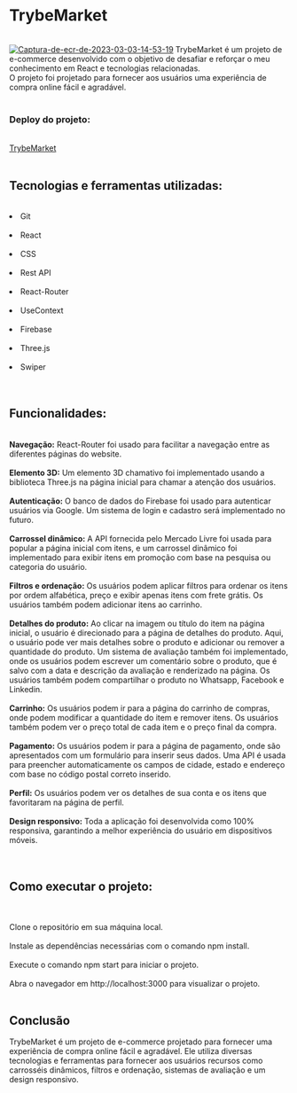 <h1> TrybeMarket </h1> 
<br/>
<a href="https://ibb.co/khHdFnr"><img src="https://i.ibb.co/gDjnC1X/Captura-de-ecr-de-2023-03-03-14-53-19.png" alt="Captura-de-ecr-de-2023-03-03-14-53-19" border="0"></a>
TrybeMarket é um projeto de e-commerce desenvolvido com o objetivo de desafiar e reforçar o meu conhecimento em React e tecnologias relacionadas.
<br/>
O projeto foi projetado para fornecer aos usuários uma experiência de compra online fácil e agradável.
<br/>
<br/>
<h3>Deploy do projeto:</h3>
<br/>
<a href="https://trybe-market.vercel.app" target="_blank" />TrybeMarket</a>
<br/>
<br/>
<h2>Tecnologias e ferramentas utilizadas:</h2>
<br/>
<li>Git</li> 
<br/>
<li> React</li> 
<br/>
<li> CSS</li> 
<br/>
<li> Rest API</li> 
<br/>
<li> React-Router</li> 
<br/>
<li> UseContext</li> 
<br/>
<li> Firebase</li> 
<br/>
<li> Three.js</li> 
<br/>
<li> Swiper</li> 
<br/>
<br/>
<h2>Funcionalidades:</h2>
<br/>
<b>Navegação:</b> React-Router foi usado para facilitar a navegação entre as diferentes páginas do website.
<br/>
<br/>
<b>Elemento 3D:</b> Um elemento 3D chamativo foi implementado usando a biblioteca Three.js na página inicial para chamar a atenção dos usuários.
<br/>
<br/>
<b>Autenticação:</b>  O banco de dados do Firebase foi usado para autenticar usuários via Google. Um sistema de login e cadastro será implementado no futuro.
<br/>
<br/>
<b>Carrossel dinâmico:</b>  A API fornecida pelo Mercado Livre foi usada para popular a página inicial com itens, e um carrossel dinâmico foi implementado para exibir itens em promoção com base na pesquisa ou categoria do usuário.
<br/>
<br/>
<b>Filtros e ordenação:</b>  Os usuários podem aplicar filtros para ordenar os itens por ordem alfabética, preço e exibir apenas itens com frete grátis. Os usuários também podem adicionar itens ao carrinho.
<br/>
<br/>
<b>Detalhes do produto:</b>  Ao clicar na imagem ou título do item na página inicial, o usuário é direcionado para a página de detalhes do produto. Aqui, o usuário pode ver mais detalhes sobre o produto e adicionar ou remover a quantidade do produto. Um sistema de avaliação também foi implementado, onde os usuários podem escrever um comentário sobre o produto, que é salvo com a data e descrição da avaliação e renderizado na página. Os usuários também podem compartilhar o produto no Whatsapp, Facebook e Linkedin.
<br/>
<br/>
<b>Carrinho:</b>  Os usuários podem ir para a página do carrinho de compras, onde podem modificar a quantidade do item e remover itens. Os usuários também podem ver o preço total de cada item e o preço final da compra.
<br/>
<br/>
<b>Pagamento:</b>  Os usuários podem ir para a página de pagamento, onde são apresentados com um formulário para inserir seus dados. Uma API é usada para preencher automaticamente os campos de cidade, estado e endereço com base no código postal correto inserido.
<br/>
<br/>
<b>Perfil:</b>  Os usuários podem ver os detalhes de sua conta e os itens que favoritaram na página de perfil.
<br/>
<br/>
<b>Design responsivo:</b>  Toda a aplicação foi desenvolvida como 100% responsiva, garantindo a melhor experiência do usuário em dispositivos móveis.
<br/>
<br/>
<br/>
<h2>Como executar o projeto:</h2>
<br/>
<br/>
Clone o repositório em sua máquina local.
<br/>
<br/>
Instale as dependências necessárias com o comando npm install.
<br/>
<br/>
Execute o comando npm start para iniciar o projeto.
<br/>
<br/>
Abra o navegador em http://localhost:3000 para visualizar o projeto.
<br/>
<br/>
<h2>Conclusão</h2>
TrybeMarket é um projeto de e-commerce projetado para fornecer uma experiência de compra online fácil e agradável. Ele utiliza diversas tecnologias e ferramentas para fornecer aos usuários recursos como carrosséis dinâmicos, filtros e ordenação, sistemas de avaliação e um design responsivo.
